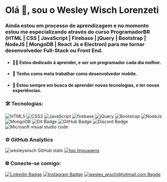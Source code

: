 # Olá 👋, sou o Wesley Wisch Lorenzeti

### Ainda estou em processo de aprendizagem e no momento estou me especializando através do curso ProgramadorBR (HTML | CSS | JavaScript | Firebase | jQuery | Bootstrap | NodeJS | MongoDB | React Js e Electron) para me tornar desenvolvedor Full-Stack ou Front End.

- #### 👨‍💻 Estou dedicado á aprender, e ser um programador cada dia melhor.
- #### 📱 Tenho como meta trabalhar como desenvolvedor mobile.
- #### 💎 Estou sempre em busca de aprender novas tecnologias, e ter novas experiências.

### 🛠️ Tecnologias: 

![HTML5](https://img.shields.io/badge/HTML5-151515?style=flat-square-border&logo=html5&logoColor=red) ![CSS3](https://img.shields.io/badge/CSS3-151515?style=flat-square-border&logo=css3&logoColor=blue) ![JavaScript](https://img.shields.io/badge/JavaScript-151515?style=flat-square-border&logo=javascript&logoColor=F7DF1E) ![firebase](https://img.shields.io/badge/firebase-ffca28?style=flat-square-border&logo=firebase&logoColor=black) ![jQuery](https://img.shields.io/badge/jQuery-0769AD?style=flat-square-border&logo=jquery&logoColor=white) ![Bootstrap](https://img.shields.io/badge/Bootstrap-563D7C?style=flat-square-border&logo=bootstrap&logoColor=white) ![NodeJs](https://img.shields.io/badge/Node.js-43853D?style=flat-square-border&logo=node-dot-js&logoColor=white) ![MongoDB](https://img.shields.io/badge/MongoDB-4EA94B?style=flat-square-border&logo=mongodb&logoColor=white) ![Git Badge](https://img.shields.io/badge/Git-151515?style=flat-square-border&logo=git&logoColor=red) ![GitHub Badge](https://img.shields.io/badge/GitHub-151515?style=flat-square-border&logo=github&logoColor=white) ![Discord Badge](https://img.shields.io/badge/Discord-7289DA?style=flat-square-border&logo=discord&logoColor=white) ![Microsoft visual studio code](https://img.shields.io/badge/Visual_Studio_Code-151515?style=flat-square-border&logo=visual%20studio%20code&logoColor=blue) 

### ⚙️ GitHub Analytics

![wesleywisch GitHub stats](https://github-readme-stats.vercel.app/api?username=wesleywisch&theme=dark&title_color=ffffff&border_color=ffffff&show_icons=true&text_color=ffffff&hide_border=false&border_radius=10) [![top linguagens](https://github-readme-stats.vercel.app/api/top-langs/?username=wesleywisch&layout=compact&theme=dark&title_color=ffffff&border_color=ffffff&show_icons=true&text_color=ffffff&border_radius=10)](https://github.com/wesleywisch)

### 🌐 Conecte-se comigo:

[![Linkedin Badge](https://img.shields.io/badge/-LinkedIn-blue?style=flat-square-border&logo=Linkedin&logoColor=white&link=https://www.linkedin.com/in/wesley-wisch/)](https://www.linkedin.com/in/wesley-wisch) [![Instagram Badge](https://img.shields.io/badge/-Instagram-CC0000?style=flat-square-border&logo=Instagram&logoColor=white&link=https://www.instagram.com/wesley_wisch/)](https://www.instagram.com/wesley_wisch/) [![wesley_wisch@hotmail.com Bagde](https://img.shields.io/badge/wesley_wisch-2e7eea?style=flat-square-border&logo=microsoft-outlook&logoColor=white)](mailto:wesley_wisch@hotmail.com)
